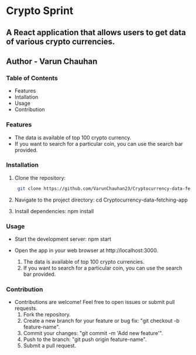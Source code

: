 # Crypto Sprint
## A React application that allows users to get data of various crypto currencies.
## Author - Varun Chauhan

### Table of Contents
* Features
* Intallation
* Usage
* Contribution

### Features
* The data is available of top 100 crypto currency.
* If you want to search for a particular coin, you can use the search bar provided.

### Installation

1. Clone the repository:
    ```bash
     git clone https://github.com/VarunChauhan23/Cryptocurrency-data-fetching-app.git

2. Navigate to the project directory:
      cd Cryptocurrency-data-fetching-app

3. Install dependencies:
      npm install

### Usage

* Start the development server:
      npm start

* Open the app in your web browser at http://localhost:3000.
    1. The data is available of top 100 crypto currencies.
    2. If you want to search for a particular coin, you can use the search bar provided.
  
### Contribution

* Contributions are welcome! Feel free to open issues or submit pull requests.
    1. Fork the repository.
    2. Create a new branch for your feature or bug fix: "git checkout -b feature-name".
    3. Commit your changes: "git commit -m 'Add new feature'".
    4. Push to the branch: "git push origin feature-name".
    5. Submit a pull request.
